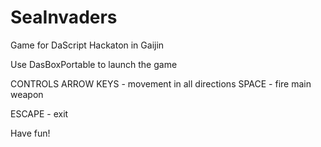 # SeaInvaders
Game for DaScript Hackaton in Gaijin

Use DasBoxPortable to launch the game

CONTROLS
ARROW KEYS - movement in all directions
SPACE - fire main weapon

ESCAPE - exit

Have fun!
